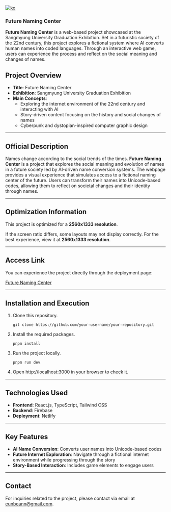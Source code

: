 [![ko](https://img.shields.io/badge/lang-ko-red.svg)](https://github.com/eunbeann/)

### Future Naming Center

**Future Naming Center** is a web-based project showcased at the Sangmyung University Graduation Exhibition. Set in a futuristic society of the 22nd century, this project explores a fictional system where AI converts human names into coded languages. Through an interactive web game, users can experience the process and reflect on the social meaning and changes of names.

## Project Overview

- **Title**: Future Naming Center
- **Exhibition**: Sangmyung University Graduation Exhibition
- **Main Concepts**:
  - Exploring the internet environment of the 22nd century and interacting with AI
  - Story-driven content focusing on the history and social changes of names
  - Cyberpunk and dystopian-inspired computer graphic design

---

## Official Description

Names change according to the social trends of the times. **Future Naming Center** is a project that explores the social meaning and evolution of names in a future society led by AI-driven name conversion systems. The webpage provides a visual experience that simulates access to a fictional naming center of the future. Users can transform their names into Unicode-based codes, allowing them to reflect on societal changes and their identity through names.

---

## Optimization Information

This project is optimized for a **2560x1333 resolution**.

If the screen ratio differs, some layouts may not display correctly. For the best experience, view it at **2560x1333 resolution**.

---

## Access Link

You can experience the project directly through the deployment page:

[Future Naming Center](https://fncentre.netlify.app/)

---

## Installation and Execution

1. Clone this repository.

   ```
   git clone https://github.com/your-username/your-repository.git
   ```

2. Install the required packages.

   ```
   pnpm install
   ```

3. Run the project locally.

   ```
   pnpm run dev
   ```

4. Open http://localhost:3000 in your browser to check it.

---

## Technologies Used

- **Frontend**: React.js, TypeScript, Tailwind CSS
- **Backend**: Firebase
- **Deployment**: Netlify

---

## Key Features

- **AI Name Conversion**: Converts user names into Unicode-based codes
- **Future Internet Exploration**: Navigate through a fictional internet environment while progressing through the story
- **Story-Based Interaction**: Includes game elements to engage users

---

## Contact

For inquiries related to the project, please contact via email at eunbeann@gmail.com.
